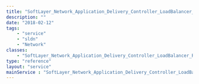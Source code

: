 ```yaml
---
title: "SoftLayer_Network_Application_Delivery_Controller_LoadBalancer_Routing_Type"
description: ""
date: "2018-02-12"
tags:
    - "service"
    - "sldn"
    - "Network"
classes:
    - "SoftLayer_Network_Application_Delivery_Controller_LoadBalancer_Routing_Type"
type: "reference"
layout: "service"
mainService : "SoftLayer_Network_Application_Delivery_Controller_LoadBalancer_Routing_Type"
---
```

